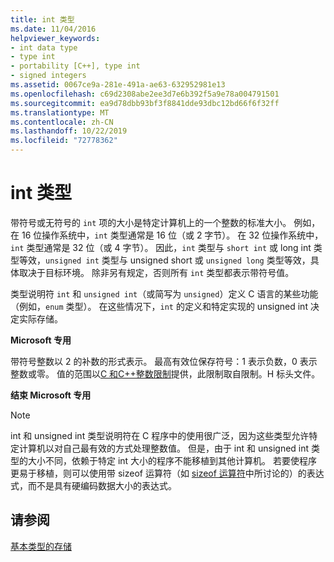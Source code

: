 ```yaml
---
title: int 类型
ms.date: 11/04/2016
helpviewer_keywords:
- int data type
- type int
- portability [C++], type int
- signed integers
ms.assetid: 0067ce9a-281e-491a-ae63-632952981e13
ms.openlocfilehash: c69d2308abe2ee3d7e6b392f5a9e78a004791501
ms.sourcegitcommit: ea9d78dbb93bf3f8841dde93dbc12bd66f6f32ff
ms.translationtype: MT
ms.contentlocale: zh-CN
ms.lasthandoff: 10/22/2019
ms.locfileid: "72778362"
---
```

# <a name="type-int"></a>int 类型

带符号或无符号的 `int` 项的大小是特定计算机上的一个整数的标准大小。 例如，在 16 位操作系统中，`int` 类型通常是 16 位（或 2 字节）。 在 32 位操作系统中，`int` 类型通常是 32 位（或 4 字节）。 因此，`int` 类型与 `short int` 或 long int 类型等效，`unsigned int` 类型与 unsigned short 或 `unsigned long` 类型等效，具体取决于目标环境。 除非另有规定，否则所有 `int` 类型都表示带符号值。

类型说明符 `int` 和 `unsigned int`（或简写为 `unsigned`）定义 C 语言的某些功能（例如，`enum` 类型）。 在这些情况下，`int` 的定义和特定实现的 unsigned int 决定实际存储。

**Microsoft 专用**

带符号整数以 2 的补数的形式表示。 最高有效位保存符号：1 表示负数，0 表示整数或零。 值的范围以[C 和C++整数限制](../c-language/cpp-integer-limits.md)提供，此限制取自限制。H 标头文件。

**结束 Microsoft 专用**

> [!NOTE]
>  int 和 unsigned int 类型说明符在 C 程序中的使用很广泛，因为这些类型允许特定计算机以对自己最有效的方式处理整数值。 但是，由于 int 和 unsigned int 类型的大小不同，依赖于特定 int 大小的程序不能移植到其他计算机。 若要使程序更易于移植，则可以使用带 sizeof 运算符（如 [sizeof 运算符](../c-language/sizeof-operator-c.md)中所讨论的）的表达式，而不是具有硬编码数据大小的表达式。

## <a name="see-also"></a>请参阅

[基本类型的存储](../c-language/storage-of-basic-types.md)
